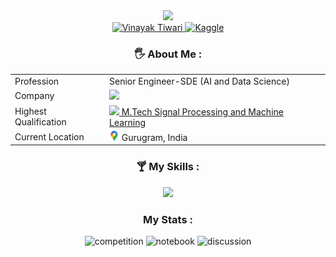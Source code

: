 <div align="center">
<div id="header" align="center">
  <img src="https://media.giphy.com/media/RbDKaczqWovIugyJmW/giphy.gif" width="200"/>
</div>

<div id="badges" align="center">
  <a href="https://www.linkedin.com/in/vinayak-tiwari-3ab777145/">
    <img src="https://img.shields.io/badge/LinkedIn-blue?style=for-the-badge&logo=linkedin&logoColor=white" alt="Vinayak Tiwari"/>
  </a>
  <a href="https://www.kaggle.com/vinayaktiwari28">
    <img src="https://img.shields.io/badge/Kaggle-blue?style=for-the-badge&logo=kaggle&logoColor=white" alt="Kaggle"/>
  </a>
</div>

  ### 🖐️ About Me :
  <table>
    <tr>
      <td>Profession</td>
      <td>Senior Engineer-SDE (AI and Data Science)</td>
    </tr>
    <tr>
      <td>Company</td>
      <td><a href="https://www.greyorange.com/"><img src="https://cdn.blume.vc/blume/media/images/startups/greyorange/logo/GreyOrange-Robotics.f1670267315.png" width="100"/></a></td>
    </tr>
    <tr>
      <td>Highest Qualification</td>
      <td><a href="http://www.nsut.ac.in/"> <img src="https://upload.wikimedia.org/wikipedia/commons/e/e4/NSUT_logo.png" width="16"/> M.Tech Signal Processing and Machine Learning</a></td>
    </tr>
    <tr>
      <td>Current Location</td>
      <td><img src="https://raw.githubusercontent.com/github/explore/6ba838f619f5cf462102ea190d7a154970220c3c/topics/google-maps/google-maps.png" width="16"/> Gurugram, India</td>
    </tr>
  </table>
  
  
  ### 🍸 My Skills :
  <p align="center">
    <img src="https://skillicons.dev/icons?i=python,java,matlab,pytorch,tensorflow,flask,fastapi,mysql,postgresql,docker,git,kubernetes,aws,gcp,github,githubactions,heroku,html,idea,linux,py,raspberrypi,vscode" />
</p>
  
### My Stats :
![competition](https://road-to-kaggle-grandmaster.vercel.app/api/badges/{https://www.kaggle.com/vinayaktiwari28}/competition/light)
![notebook](https://road-to-kaggle-grandmaster.vercel.app/api/badges/{https://www.kaggle.com/vinayaktiwari28}/notebook/light)
![discussion](https://road-to-kaggle-grandmaster.vercel.app/api/badges/{https://www.kaggle.com/vinayaktiwari28}/discussion/light)
